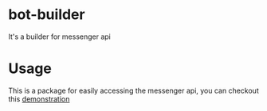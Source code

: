 # bot-builder
It's a builder for messenger api

# Usage
This is a package for easily accessing the  messenger api, you can checkout this [demonstration](https://github.com/peter279k/bot-builder/)
